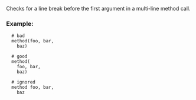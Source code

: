 Checks for a line break before the first argument in a
multi-line method call.

### Example:

      # bad
      method(foo, bar,
        baz)

      # good
      method(
        foo, bar,
        baz)

      # ignored
      method foo, bar,
        baz